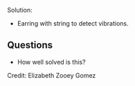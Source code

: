 Solution:

- Earring with string to detect vibrations. 

## Questions
- How well solved is this?

Credit: Elizabeth Zooey Gomez 